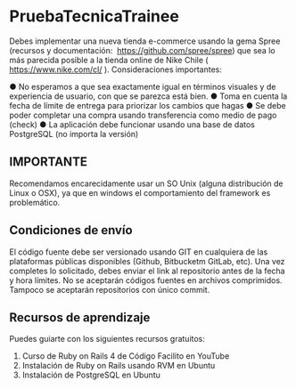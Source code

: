 # PruebaTecnicaTrainee

Debes implementar una nueva tienda e-commerce usando la gema Spree (recursos y
documentación: ​ https://github.com/spree/spree​ ) que sea lo más parecida posible a la tienda
online de Nike Chile (​ https://www.nike.com/cl/​ ).
Consideraciones importantes:

● No esperamos a que sea exactamente igual en términos visuales y de experiencia
de usuario, con que se parezca está bien.
● Toma en cuenta la fecha de límite de entrega para priorizar los cambios que hagas
● Se debe poder completar una compra usando transferencia como medio de pago
(check)
● La aplicación debe funcionar usando una base de datos PostgreSQL (no importa la
versión)

## IMPORTANTE
Recomendamos encarecidamente usar un SO Unix (alguna distribución de Linux o OSX), ya
que en windows el comportamiento del framework es problemático.

## Condiciones de envío
El código fuente debe ser versionado usando GIT en cualquiera de las plataformas públicas
disponibles (Github, Bitbucketm GitLab, etc).
Una vez completes lo solicitado, debes enviar el link al repositorio antes de la fecha y hora
límites.
No se aceptarán códigos fuentes en archivos comprimidos. Tampoco se aceptarán
repositorios con único commit.

## Recursos de aprendizaje
Puedes guiarte con los siguientes recursos gratuitos:
1. Curso de Ruby on Rails 4 de Código Facilito en YouTube
2. Instalación de Ruby on Rails usando RVM en Ubuntu
3. Instalación de PostgreSQL en Ubuntu
